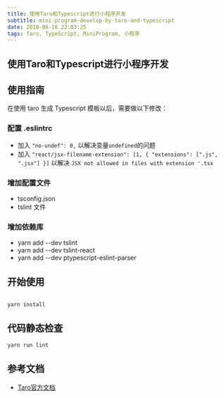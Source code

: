```yaml
---
title: 使用Taro和Typescript进行小程序开发
subtitle: mini-program-develop-by-taro-and-typescript
date: 2018-06-16 22:03:25
tags: Taro, TypeScript, MiniProgram, 小程序
---
```


## 使用Taro和Typescript进行小程序开发

## 使用指南

在使用 taro 生成 Typescript 模板以后，需要做以下修改：

### 配置 .eslintrc

+ 加入 `"no-undef": 0,` 以解决变量`undefined`的问题
+ 加入 `"react/jsx-filename-extension": [1, { "extensions": [".js", ".jsx"] }]` 以解决 `JSX not allowed in files with extension '.tsx`

### 增加配置文件

+ tsconfig.json
+ tslint 文件

### 增加依赖库

+ yarn add --dev tslint
+ yarn add --dev tslint-react
+ yarn add --dev ptypescript-eslint-parser

## 开始使用

```bash

yarn install

```

## 代码静态检查

```bash
yarn run lint

```

## 参考文档

+ [Taro官方文档](https://taro.aotu.io/)
